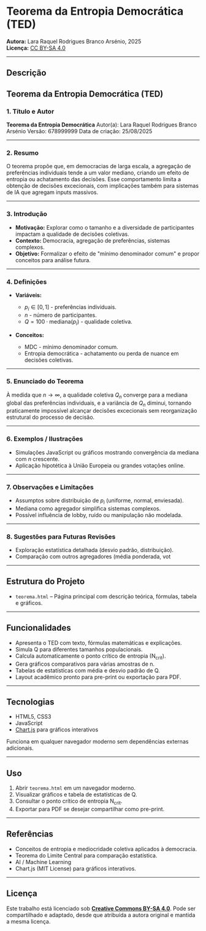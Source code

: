 # Teorema da Entropia Democrática (TED)

**Autora:** Lara Raquel Rodrigues Branco Arsénio, 2025  
**Licença:** [CC BY-SA 4.0](https://creativecommons.org/licenses/by-sa/4.0/)

---

## Descrição

## Teorema da Entropia Democrática (TED)

### 1. Título e Autor

**Teorema da Entropia Democrática**
Autor(a): Lara Raquel Rodrigues Branco Arsénio
Versão: 678999999
Data de criação: 25/08/2025

---

### 2. Resumo

O teorema propõe que, em democracias de larga escala, a agregação de preferências individuais tende a um valor mediano, criando um efeito de entropia ou achatamento das decisões. Esse comportamento limita a obtenção de decisões excecionais, com implicações também para sistemas de IA que agregam inputs massivos.

---

### 3. Introdução

* **Motivação:** Explorar como o tamanho e a diversidade de participantes impactam a qualidade de decisões coletivas.
* **Contexto:** Democracia, agregação de preferências, sistemas complexos.
* **Objetivo:** Formalizar o efeito de "mínimo denominador comum" e propor conceitos para análise futura.

---

### 4. Definições

* **Variáveis:**

  * $p_i \in [0,1]$ - preferências individuais.
  * $n$ - número de participantes.
  * $Q = 100 \cdot \text{mediana}(p_i)$ - qualidade coletiva.
* **Conceitos:**

  * MDC - mínimo denominador comum.
  * Entropia democrática - achatamento ou perda de nuance em decisões coletivas.

---

### 5. Enunciado do Teorema

À medida que $n \to \infty$, a qualidade coletiva $Q_n$ converge para a mediana global das preferências individuais, e a variância de $Q_n$ diminui, tornando praticamente impossível alcançar decisões excecionais sem reorganização estrutural do processo de decisão.

---

### 6. Exemplos / Ilustrações

* Simulações JavaScript ou gráficos mostrando convergência da mediana com $n$ crescente.
* Aplicação hipotética à União Europeia ou grandes votações online.

---

### 7. Observações e Limitações

* Assumptos sobre distribuição de $p_i$ (uniforme, normal, enviesada).
* Mediana como agregador simplifica sistemas complexos.
* Possível influência de lobby, ruído ou manipulação não modelada.

---

### 8. Sugestões para Futuras Revisões

* Exploração estatística detalhada (desvio padrão, distribuição).
* Comparação com outros agregadores (média ponderada, vot

---

## Estrutura do Projeto

- `teorema.html` – Página principal com descrição teórica, fórmulas, tabela e gráficos.  

---

## Funcionalidades

- Apresenta o TED com texto, fórmulas matemáticas e explicações.  
- Simula Q para diferentes tamanhos populacionais.  
- Calcula automaticamente o ponto crítico de entropia (N<sub>crit</sub>).  
- Gera gráficos comparativos para várias amostras de n.  
- Tabelas de estatísticas com média e desvio padrão de Q.  
- Layout acadêmico pronto para pre-print ou exportação para PDF.

---

## Tecnologias

- HTML5, CSS3  
- JavaScript  
- [Chart.js](https://www.chartjs.org/) para gráficos interativos  

Funciona em qualquer navegador moderno sem dependências externas adicionais.

---

## Uso

1. Abrir `teorema.html` em um navegador moderno.  
2. Visualizar gráficos e tabela de estatísticas de Q.  
3. Consultar o ponto crítico de entropia N<sub>crit</sub>.  
4. Exportar para PDF se desejar compartilhar como pre-print.

---

## Referências

- Conceitos de entropia e mediocridade coletiva aplicados à democracia.  
- Teorema do Limite Central para comparação estatística.
- AI / Machine Learning 
- Chart.js (MIT License) para gráficos interativos.

---

## Licença

Este trabalho está licenciado sob **[Creative Commons BY-SA 4.0](https://creativecommons.org/licenses/by-sa/4.0/)**. Pode ser compartilhado e adaptado, desde que atribuída a autora original e mantida a mesma licença.
